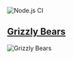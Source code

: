 ![Node.js CI](https://github.com/pardahlman/mtg/workflows/Node.js%20CI/badge.svg)

## [Grizzly Bears](https://api.magicthegathering.io/v1/cards/129586)
![Grizzly Bears](https://gatherer.wizards.com/Handlers/Image.ashx?multiverseid=129586&type=card "Grizzly Bears")
